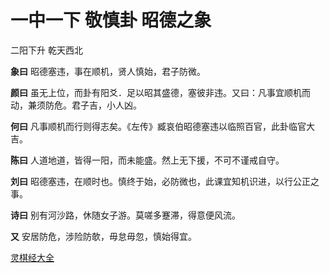 # 一中一下 敬慎卦 昭德之象

二阳下升 乾天西北

**象曰** 昭德塞违，事在顺机，贤人慎始，君子防微。

**颜曰** 虽无上位，而卦有阳爻．足以昭其盛德，塞彼非违。又曰：凡事宜顺机而动，兼须防危。君子吉，小人凶。

**何曰** 凡事顺机而行则得志矣。《左传》臧哀伯昭德塞违以临照百官，此卦临官大吉。

**陈曰** 人道地道，皆得一阳，而未能盛。然上无下援，不可不谨戒自守。

**刘曰** 昭德塞违，在顺时也。慎终于始，必防微也，此课宜知机识进，以行公正之事。

**诗曰** 别有河沙路，休随女子游。莫嗟多蹇滞，得意便风流。

**又** 安居防危，涉险防欹，毋怠毋忽，慎始得宜。

[灵棋经大全](README.md)
